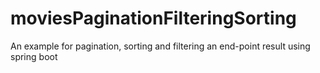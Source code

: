 # moviesPaginationFilteringSorting
An example for pagination, sorting and filtering an end-point result using spring boot
